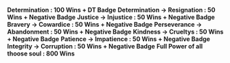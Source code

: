 **Determination : 100 Wins + DT Badge**
**Determination → Resignation : 50 Wins + Negative Badge**
**Justice → Injustice : 50 Wins + Negative Badge**
**Bravery → Cowardice : 50 Wins + Negative Badge**
**Perseverance → Abandonment : 50 Wins + Negative Badge**
**Kindness → Crueltys : 50 Wins + Negative Badge**
**Patience → Impatience : 50 Wins + Negative Badge**
**Integrity → Corruption : 50 Wins + Negative Badge**
**Full Power of all thoose soul : 800 Wins**
